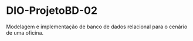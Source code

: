 # DIO-ProjetoBD-02
Modelagem e implementação de banco de dados relacional para o cenário de uma oficina.
